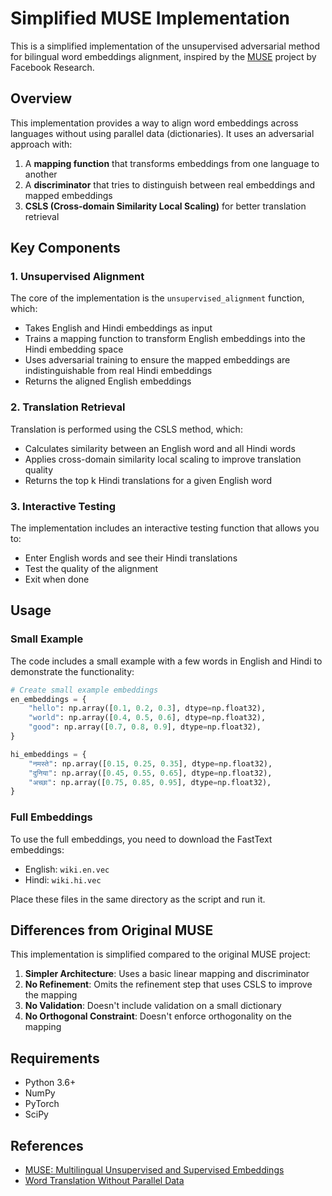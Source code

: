# Simplified MUSE Implementation

This is a simplified implementation of the unsupervised adversarial method for bilingual word embeddings alignment, inspired by the [MUSE](https://github.com/facebookresearch/MUSE) project by Facebook Research.

## Overview

This implementation provides a way to align word embeddings across languages without using parallel data (dictionaries). It uses an adversarial approach with:

1. A **mapping function** that transforms embeddings from one language to another
2. A **discriminator** that tries to distinguish between real embeddings and mapped embeddings
3. **CSLS (Cross-domain Similarity Local Scaling)** for better translation retrieval

## Key Components

### 1. Unsupervised Alignment

The core of the implementation is the `unsupervised_alignment` function, which:

- Takes English and Hindi embeddings as input
- Trains a mapping function to transform English embeddings into the Hindi embedding space
- Uses adversarial training to ensure the mapped embeddings are indistinguishable from real Hindi embeddings
- Returns the aligned English embeddings

### 2. Translation Retrieval

Translation is performed using the CSLS method, which:

- Calculates similarity between an English word and all Hindi words
- Applies cross-domain similarity local scaling to improve translation quality
- Returns the top k Hindi translations for a given English word

### 3. Interactive Testing

The implementation includes an interactive testing function that allows you to:

- Enter English words and see their Hindi translations
- Test the quality of the alignment
- Exit when done

## Usage

### Small Example

The code includes a small example with a few words in English and Hindi to demonstrate the functionality:

```python
# Create small example embeddings
en_embeddings = {
    "hello": np.array([0.1, 0.2, 0.3], dtype=np.float32),
    "world": np.array([0.4, 0.5, 0.6], dtype=np.float32),
    "good": np.array([0.7, 0.8, 0.9], dtype=np.float32),
}

hi_embeddings = {
    "नमस्ते": np.array([0.15, 0.25, 0.35], dtype=np.float32),
    "दुनिया": np.array([0.45, 0.55, 0.65], dtype=np.float32),
    "अच्छा": np.array([0.75, 0.85, 0.95], dtype=np.float32),
}
```

### Full Embeddings

To use the full embeddings, you need to download the FastText embeddings:

- English: `wiki.en.vec`
- Hindi: `wiki.hi.vec`

Place these files in the same directory as the script and run it.

## Differences from Original MUSE

This implementation is simplified compared to the original MUSE project:

1. **Simpler Architecture**: Uses a basic linear mapping and discriminator
2. **No Refinement**: Omits the refinement step that uses CSLS to improve the mapping
3. **No Validation**: Doesn't include validation on a small dictionary
4. **No Orthogonal Constraint**: Doesn't enforce orthogonality on the mapping

## Requirements

- Python 3.6+
- NumPy
- PyTorch
- SciPy

## References

- [MUSE: Multilingual Unsupervised and Supervised Embeddings](https://github.com/facebookresearch/MUSE)
- [Word Translation Without Parallel Data](https://arxiv.org/abs/1710.04087)
